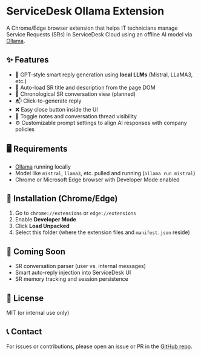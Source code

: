 # ServiceDesk Ollama Extension

A Chrome/Edge browser extension that helps IT technicians manage Service Requests (SRs) in ServiceDesk Cloud using an offline AI model via [Ollama](https://ollama.com).

## ✨ Features

- 🧠 GPT-style smart reply generation using **local LLMs** (Mistral, LLaMA3, etc.)
- 🧾 Auto-load SR title and description from the page DOM
- 💬 Chronological SR conversation view (planned)
- 📬 Click-to-generate reply
- ❌ Easy close button inside the UI
- 🔄 Toggle notes and conversation thread visibility
- ⚙️ Customizable prompt settings to align AI responses with company policies

## 🖥 Requirements

- [Ollama](https://ollama.com) running locally
- Model like `mistral`, `llama3`, etc. pulled and running (`ollama run mistral`)
- Chrome or Microsoft Edge browser with Developer Mode enabled

## 🔧 Installation (Chrome/Edge)

1. Go to `chrome://extensions` or `edge://extensions`
2. Enable **Developer Mode**
3. Click **Load Unpacked**
4. Select this folder (where the extension files and `manifest.json` reside)

## 🚀 Coming Soon

- SR conversation parser (user vs. internal messages)
- Smart auto-reply injection into ServiceDesk UI
- SR memory tracking and session persistence

## 📃 License

MIT (or internal use only)

## 📞 Contact

For issues or contributions, please open an issue or PR in the [GitHub repo](https://github.com/yourusername/your-repo).
